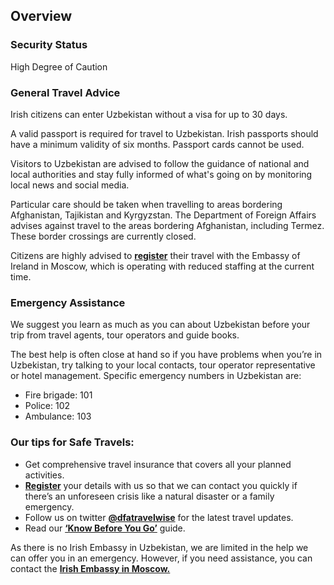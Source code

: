 ## Overview

### **Security Status**

High Degree of Caution

### **General Travel Advice**

Irish citizens can enter Uzbekistan without a visa for up to 30 days.

A valid passport is required for travel to Uzbekistan. Irish passports should have a minimum validity of six months. Passport cards cannot be used.

Visitors to Uzbekistan are advised to follow the guidance of national and local authorities and stay fully informed of what's going on by monitoring local news and social media.

Particular care should be taken when travelling to areas bordering Afghanistan, Tajikistan and Kyrgyzstan. The Department of Foreign Affairs advises against travel to the areas bordering Afghanistan, including Termez. These border crossings are currently closed.

Citizens are highly advised to [**register**](/en/dfa/overseas-travel/citizens-registration/) their travel with the Embassy of Ireland in Moscow, which is operating with reduced staffing at the current time.

### **Emergency Assistance**

We suggest you learn as much as you can about Uzbekistan before your trip from travel agents, tour operators and guide books.

The best help is often close at hand so if you have problems when you’re in Uzbekistan, try talking to your local contacts, tour operator representative or hotel management. Specific emergency numbers in Uzbekistan are:

* Fire brigade: 101
* Police: 102
* Ambulance: 103

### **Our tips for Safe Travels:**

* Get comprehensive travel insurance that covers all your planned activities.
* [**Register**](/en/dfa/overseas-travel/citizens-registration/) your details with us so that we can contact you quickly if there’s an unforeseen crisis like a natural disaster or a family emergency.
* Follow us on twitter [**@dfatravelwise**](https://www.twitter.com/DFATravelWise) for the latest travel updates.
* Read our [**‘Know Before You Go’**](/en/dfa/overseas-travel/know-before-you-go/) guide.

As there is no Irish Embassy in Uzbekistan, we are limited in the help we can offer you in an emergency. However, if you need assistance, you can contact the [**Irish Embassy in Moscow.**](https://www.dfa.ie/irish-embassy/russia/contact-us/)